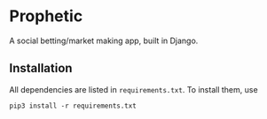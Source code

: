 # Prophetic

A social betting/market making app, built in Django.

## Installation

All dependencies are listed in `requirements.txt`. To install them, use

```
pip3 install -r requirements.txt
```
